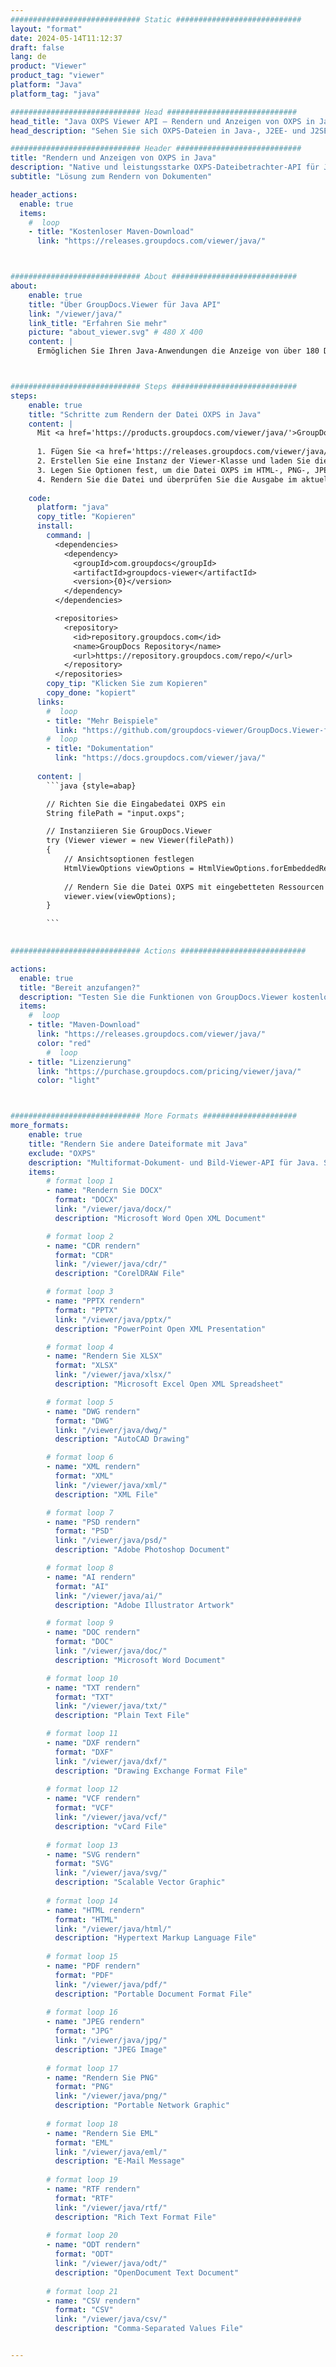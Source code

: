 ```yaml
---
############################# Static ############################
layout: "format"
date: 2024-05-14T11:12:37
draft: false
lang: de
product: "Viewer"
product_tag: "viewer"
platform: "Java"
platform_tag: "java"

############################# Head #############################
head_title: "Java OXPS Viewer API – Rendern und Anzeigen von OXPS in Java-Apps"
head_description: "Sehen Sie sich OXPS-Dateien in Java-, J2EE- und J2SE-Anwendungen an. Unterstützt die Anzeige von über 180 Dokument- und Bilddateiformaten im HTML-, PDF- oder Bildmodus mit erweiterten Funktionen zur Verwaltung der Dokumentanzeigeoptionen."

############################# Header ############################
title: "Rendern und Anzeigen von OXPS in Java" 
description: "Native und leistungsstarke OXPS-Dateibetrachter-API für Java-, J2EE- und J2SE-basierte Anwendungen, die eine Vielzahl zusätzlicher Funktionen unterstützt, um das Erscheinungsbild des Ausgabedokumentformats anzupassen." 
subtitle: "Lösung zum Rendern von Dokumenten" 

header_actions:
  enable: true
  items:
    #  loop
    - title: "Kostenloser Maven-Download"
      link: "https://releases.groupdocs.com/viewer/java/"



############################# About ############################
about:
    enable: true
    title: "Über GroupDocs.Viewer für Java API"
    link: "/viewer/java/"
    link_title: "Erfahren Sie mehr"
    picture: "about_viewer.svg" # 480 X 400
    content: |
      Ermöglichen Sie Ihren Java-Anwendungen die Anzeige von über 180 Dateiformaten im HTML-, PDF- oder Bildmodus mit GroupDocs.Viewer für Java-APIs, ohne dass zusätzliche Software installiert werden muss; wie Microsoft Office, Apache Open Office, Adobe Acrobat Reader usw. Entwickler können problemlos alle gängigen Bilder und Dokumenttypen anzeigen, einschließlich Microsoft Office, OpenDocument, HTML, PDF, Archiv, Diagramme, Photoshop, AutoCAD und Programmiersprachenformate in den Java-Anwendungen mit schnelles und qualitativ hochwertiges Rendering.



############################# Steps ############################
steps:
    enable: true
    title: "Schritte zum Rendern der Datei OXPS in Java" 
    content: |
      Mit <a href='https://products.groupdocs.com/viewer/java/'>GroupDocs.Viewer</a> können Sie OXPS in wenigen Schritten in HTML, JPEG, PNG oder PDF rendern.
      
      1. Fügen Sie <a href='https://releases.groupdocs.com/viewer/java/'>GroupDocs.Viewer für Java</a> als Abhängigkeit zu Ihrem Projekt hinzu. 
      2. Erstellen Sie eine Instanz der Viewer-Klasse und laden Sie die Datei OXPS mit dem vollständigen Pfad.  
      3. Legen Sie Optionen fest, um die Datei OXPS im HTML-, PNG-, JPEG- oder PDF-Format zu rendern. 
      4. Rendern Sie die Datei und überprüfen Sie die Ausgabe im aktuellen Verzeichnis. 
   
    code:
      platform: "java"
      copy_title: "Kopieren"
      install:
        command: |
          <dependencies>
            <dependency>
              <groupId>com.groupdocs</groupId>
              <artifactId>groupdocs-viewer</artifactId>
              <version>{0}</version>
            </dependency>
          </dependencies>

          <repositories>
            <repository>
              <id>repository.groupdocs.com</id>
              <name>GroupDocs Repository</name>
              <url>https://repository.groupdocs.com/repo/</url>
            </repository>
          </repositories>
        copy_tip: "Klicken Sie zum Kopieren"
        copy_done: "kopiert"
      links:
        #  loop
        - title: "Mehr Beispiele"
          link: "https://github.com/groupdocs-viewer/GroupDocs.Viewer-for-Java"
        #  loop
        - title: "Dokumentation"
          link: "https://docs.groupdocs.com/viewer/java/"
          
      content: |
        ```java {style=abap}

        // Richten Sie die Eingabedatei OXPS ein
        String filePath = "input.oxps";

        // Instanziieren Sie GroupDocs.Viewer
        try (Viewer viewer = new Viewer(filePath))
        {
            // Ansichtsoptionen festlegen
            HtmlViewOptions viewOptions = HtmlViewOptions.forEmbeddedResources();
                
            // Rendern Sie die Datei OXPS mit eingebetteten Ressourcen in HTML
            viewer.view(viewOptions);
        }

        ```
            

############################# Actions ############################

actions:
  enable: true
  title: "Bereit anzufangen?"
  description: "Testen Sie die Funktionen von GroupDocs.Viewer kostenlos oder fordern Sie eine Lizenz an"
  items:
    #  loop
    - title: "Maven-Download"
      link: "https://releases.groupdocs.com/viewer/java/"
      color: "red"
        #  loop
    - title: "Lizenzierung"
      link: "https://purchase.groupdocs.com/pricing/viewer/java/"
      color: "light"



############################# More Formats #####################
more_formats:
    enable: true
    title: "Rendern Sie andere Dateiformate mit Java"
    exclude: "OXPS"
    description: "Multiformat-Dokument- und Bild-Viewer-API für Java. Sehen Sie sich unten einige der beliebtesten Dateiformate ohne externe Viewer an."
    items: 
        # format loop 1
        - name: "Rendern Sie DOCX"
          format: "DOCX"
          link: "/viewer/java/docx/"
          description: "Microsoft Word Open XML Document" 

        # format loop 2
        - name: "CDR rendern" 
          format: "CDR"
          link: "/viewer/java/cdr/"
          description: "CorelDRAW File" 

        # format loop 3
        - name: "PPTX rendern"
          format: "PPTX"
          link: "/viewer/java/pptx/"
          description: "PowerPoint Open XML Presentation" 

        # format loop 4
        - name: "Rendern Sie XLSX"
          format: "XLSX"
          link: "/viewer/java/xlsx/"
          description: "Microsoft Excel Open XML Spreadsheet" 

        # format loop 5
        - name: "DWG rendern"
          format: "DWG"
          link: "/viewer/java/dwg/"
          description: "AutoCAD Drawing"

        # format loop 6
        - name: "XML rendern"
          format: "XML"
          link: "/viewer/java/xml/"
          description: "XML File"

        # format loop 7
        - name: "PSD rendern"
          format: "PSD"
          link: "/viewer/java/psd/"
          description: "Adobe Photoshop Document"

        # format loop 8
        - name: "AI rendern"
          format: "AI"
          link: "/viewer/java/ai/"
          description: "Adobe Illustrator Artwork"

        # format loop 9
        - name: "DOC rendern"
          format: "DOC"
          link: "/viewer/java/doc/"
          description: "Microsoft Word Document" 

        # format loop 10
        - name: "TXT rendern" 
          format: "TXT"
          link: "/viewer/java/txt/"
          description: "Plain Text File" 

        # format loop 11
        - name: "DXF rendern" 
          format: "DXF"
          link: "/viewer/java/dxf/"
          description: "Drawing Exchange Format File"  
          
        # format loop 12
        - name: "VCF rendern"
          format: "VCF"
          link: "/viewer/java/vcf/"
          description: "vCard File"  
              
        # format loop 13
        - name: "SVG rendern"
          format: "SVG"
          link: "/viewer/java/svg/"
          description: "Scalable Vector Graphic" 
          
        # format loop 14
        - name: "HTML rendern"
          format: "HTML"
          link: "/viewer/java/html/"
          description: "Hypertext Markup Language File" 
          
        # format loop 15
        - name: "PDF rendern"
          format: "PDF"
          link: "/viewer/java/pdf/"
          description: "Portable Document Format File"
          
        # format loop 16
        - name: "JPEG rendern"
          format: "JPG"
          link: "/viewer/java/jpg/"
          description: "JPEG Image"
          
        # format loop 17
        - name: "Rendern Sie PNG"
          format: "PNG"
          link: "/viewer/java/png/"
          description: "Portable Network Graphic" 
          
        # format loop 18
        - name: "Rendern Sie EML"
          format: "EML"
          link: "/viewer/java/eml/"
          description: "E-Mail Message" 
          
        # format loop 19
        - name: "RTF rendern"
          format: "RTF"
          link: "/viewer/java/rtf/"
          description: "Rich Text Format File" 
          
        # format loop 20
        - name: "ODT rendern"
          format: "ODT"
          link: "/viewer/java/odt/"
          description: "OpenDocument Text Document" 
          
        # format loop 21
        - name: "CSV rendern"
          format: "CSV"
          link: "/viewer/java/csv/"
          description: "Comma-Separated Values File" 


---
```

